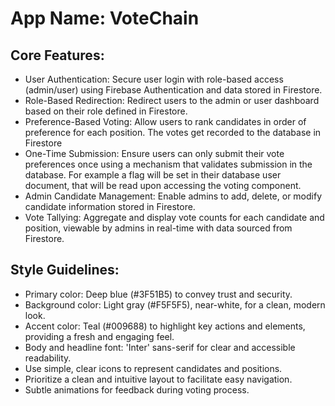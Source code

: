 # **App Name**: VoteChain

## Core Features:

- User Authentication: Secure user login with role-based access (admin/user) using Firebase Authentication and data stored in Firestore.
- Role-Based Redirection: Redirect users to the admin or user dashboard based on their role defined in Firestore.
- Preference-Based Voting: Allow users to rank candidates in order of preference for each position. The votes get recorded to the database in Firestore
- One-Time Submission: Ensure users can only submit their vote preferences once using a mechanism that validates submission in the database. For example a flag will be set in their database user document, that will be read upon accessing the voting component.
- Admin Candidate Management: Enable admins to add, delete, or modify candidate information stored in Firestore.
- Vote Tallying: Aggregate and display vote counts for each candidate and position, viewable by admins in real-time with data sourced from Firestore.

## Style Guidelines:

- Primary color: Deep blue (#3F51B5) to convey trust and security.
- Background color: Light gray (#F5F5F5), near-white, for a clean, modern look.
- Accent color: Teal (#009688) to highlight key actions and elements, providing a fresh and engaging feel.
- Body and headline font: 'Inter' sans-serif for clear and accessible readability.
- Use simple, clear icons to represent candidates and positions.
- Prioritize a clean and intuitive layout to facilitate easy navigation.
- Subtle animations for feedback during voting process.